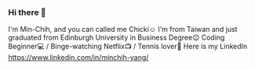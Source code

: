 ### Hi there 👋
I'm Min-Chih, and you can called me Chicki:relaxed:
I'm from Taiwan and just graduated from Edinburgh University in Business Degree:wink:
Coding Beginner:computer: / Binge-watching Netflix:tv: / Tennis lover:tennis:
Here is my LinkedIn https://www.linkedin.com/in/minchih-yang/
<!--
**Min-Chih/min-chih** is a ✨ _special_ ✨ repository because its `README.md` (this file) appears on your GitHub profile.

Here are some ideas to get you started:

- 🔭 I’m currently working on ...
- 🌱 I’m currently learning ...
- 👯 I’m looking to collaborate on ...
- 🤔 I’m looking for help with ...
- 💬 Ask me about ...
- 📫 How to reach me: ...
- 😄 Pronouns: ...
- ⚡ Fun fact: ...
-->
